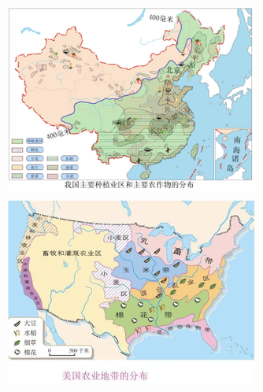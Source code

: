 ![500](assets/中国与美国主要农作物分布/image-20230521232335698.png)

![500](assets/中国与美国主要农作物分布/image-20230521232342552.png)

